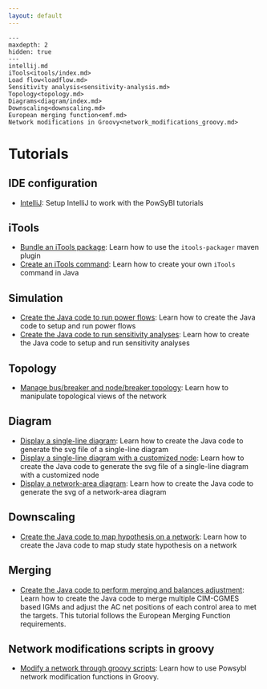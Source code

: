 ```yaml
---
layout: default
---
```


```{toctree}
---
maxdepth: 2
hidden: true
---
intellij.md
iTools<itools/index.md>
Load flow<loadflow.md>
Sensitivity analysis<sensitivity-analysis.md>
Topology<topology.md>
Diagrams<diagram/index.md>
Downscaling<downscaling.md>
European merging function<emf.md>
Network modifications in Groovy<network_modifications_groovy.md>
```

# Tutorials

## IDE configuration
- [IntelliJ](intellij.md): Setup IntelliJ to work with the PowSyBl tutorials

## iTools
- [Bundle an iTools package](itools/itools-packager.md): Learn how to use the `itools-packager` maven plugin
- [Create an iTools command](itools/itools-command.md): Learn how to create your own `iTools` command in Java

## Simulation
- [Create the Java code to run power flows](loadflow.md): Learn how to create the Java code to setup and run power flows
- [Create the Java code to run sensitivity analyses](sensitivity-analysis.md): Learn how to create the Java code to setup and run sensitivity analyses

## Topology
- [Manage bus/breaker and node/breaker topology](topology.md): Learn how to manipulate topological views of the network

## Diagram
- [Display a single-line diagram](diagram/svg-writing.md): Learn how to create the Java code to generate the svg file of a single-line diagram
- [Display a single-line diagram with a customized node](diagram/sld-custom-node.md): Learn how to create the Java code to generate the svg file of a single-line diagram with a customized node
- [Display a network-area diagram](diagram/nad-svg-writing.md): Learn how to create the Java code to generate the svg of a network-area diagram

## Downscaling
- [Create the Java code to map hypothesis on a network](downscaling.md): Learn how to create the Java code to map study state hypothesis on a network

## Merging
- [Create the Java code to perform merging and balances adjustment](emf.md): Learn how to create the Java code to merge multiple CIM-CGMES based IGMs and adjust the AC net positions of each control area to met the targets. This tutorial follows the European Merging Function requirements.

## Network modifications scripts in groovy
- [Modify a network through groovy scripts](network_modifications_groovy.md): Learn how to use Powsybl network modification functions in Groovy.